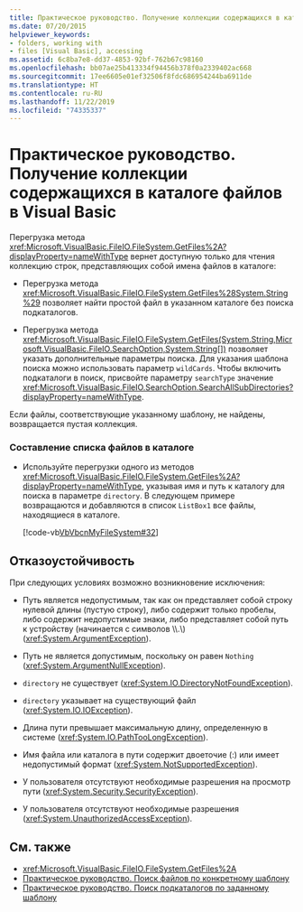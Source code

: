 ```yaml
---
title: Практическое руководство. Получение коллекции содержащихся в каталоге файлов
ms.date: 07/20/2015
helpviewer_keywords:
- folders, working with
- files [Visual Basic], accessing
ms.assetid: 6c8ba7e8-dd37-4853-92bf-762b67c98160
ms.openlocfilehash: bb07ae25b413334f94456b378f0a2339402ac668
ms.sourcegitcommit: 17ee6605e01ef32506f8fdc686954244ba6911de
ms.translationtype: HT
ms.contentlocale: ru-RU
ms.lasthandoff: 11/22/2019
ms.locfileid: "74335337"
---
```

# <a name="how-to-get-the-collection-of-files-in-a-directory-in-visual-basic"></a>Практическое руководство. Получение коллекции содержащихся в каталоге файлов в Visual Basic

Перегрузка метода <xref:Microsoft.VisualBasic.FileIO.FileSystem.GetFiles%2A?displayProperty=nameWithType> вернет доступную только для чтения коллекцию строк, представляющих собой имена файлов в каталоге:  
  
- Перегрузка метода <xref:Microsoft.VisualBasic.FileIO.FileSystem.GetFiles%28System.String%29> позволяет найти простой файл в указанном каталоге без поиска подкаталогов.  
  
- Перегрузка метода <xref:Microsoft.VisualBasic.FileIO.FileSystem.GetFiles(System.String,Microsoft.VisualBasic.FileIO.SearchOption,System.String[])> позволяет указать дополнительные параметры поиска. Для указания шаблона поиска можно использовать параметр `wildCards`. Чтобы включить подкаталоги в поиск, присвойте параметру `searchType` значение <xref:Microsoft.VisualBasic.FileIO.SearchOption.SearchAllSubDirectories?displayProperty=nameWithType>.  
  
 Если файлы, соответствующие указанному шаблону, не найдены, возвращается пустая коллекция.  
  
### <a name="to-list-files-in-a-directory"></a>Составление списка файлов в каталоге  
  
- Используйте перегрузки одного из методов <xref:Microsoft.VisualBasic.FileIO.FileSystem.GetFiles%2A?displayProperty=nameWithType>, указывая имя и путь к каталогу для поиска в параметре `directory`. В следующем примере возвращаются и добавляются в список `ListBox1` все файлы, находящиеся в каталоге.  
  
     [!code-vb[VbVbcnMyFileSystem#32](~/samples/snippets/visualbasic/VS_Snippets_VBCSharp/VbVbcnMyFileSystem/VB/Class1.vb#32)]  
  
## <a name="robust-programming"></a>Отказоустойчивость  

 При следующих условиях возможно возникновение исключения:  
  
- Путь является недопустимым, так как он представляет собой строку нулевой длины (пустую строку), либо содержит только пробелы, либо содержит недопустимые знаки, либо представляет собой путь к устройству (начинается с символов \\\\.\\) (<xref:System.ArgumentException>).  
  
- Путь не является допустимым, поскольку он равен `Nothing` (<xref:System.ArgumentNullException>).  
  
- `directory` не существует (<xref:System.IO.DirectoryNotFoundException>).  
  
- `directory` указывает на существующий файл (<xref:System.IO.IOException>).  
  
- Длина пути превышает максимальную длину, определенную в системе (<xref:System.IO.PathTooLongException>).  
  
- Имя файла или каталога в пути содержит двоеточие (:) или имеет недопустимый формат (<xref:System.NotSupportedException>).  
  
- У пользователя отсутствуют необходимые разрешения на просмотр пути (<xref:System.Security.SecurityException>).  
  
- У пользователя отсутствуют необходимые разрешения (<xref:System.UnauthorizedAccessException>).  
  
## <a name="see-also"></a>См. также

- <xref:Microsoft.VisualBasic.FileIO.FileSystem.GetFiles%2A>
- [Практическое руководство. Поиск файлов по конкретному шаблону](../../../../visual-basic/developing-apps/programming/drives-directories-files/how-to-find-files-with-a-specific-pattern.md)
- [Практическое руководство. Поиск подкаталогов по заданному шаблону](../../../../visual-basic/developing-apps/programming/drives-directories-files/how-to-find-subdirectories-with-a-specific-pattern.md)
